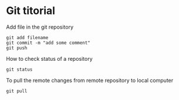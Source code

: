 # Git titorial
Add file in the git repository
```
git add filename
git commit -m "add some comment"
git push
```
How to check status of a repository
```
git status
```
To pull the remote changes from remote repository to local computer
```
git pull
```